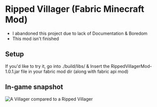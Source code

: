 
# Ripped Villager (Fabric Minecraft Mod)
* I abandoned this project due to lack of Documentation & Boredom 
* This mod isn't finished

## Setup 
If you'd like to try it, go into ./build/libs/ & Insert the RippedVillagerMod-1.0.1.jar file in your fabric mod dir (along with fabric api mod)

## In-game snapshot
![A Villager compared to a Ripped Villager](https://i.imgur.com/dpLIHya.png)
